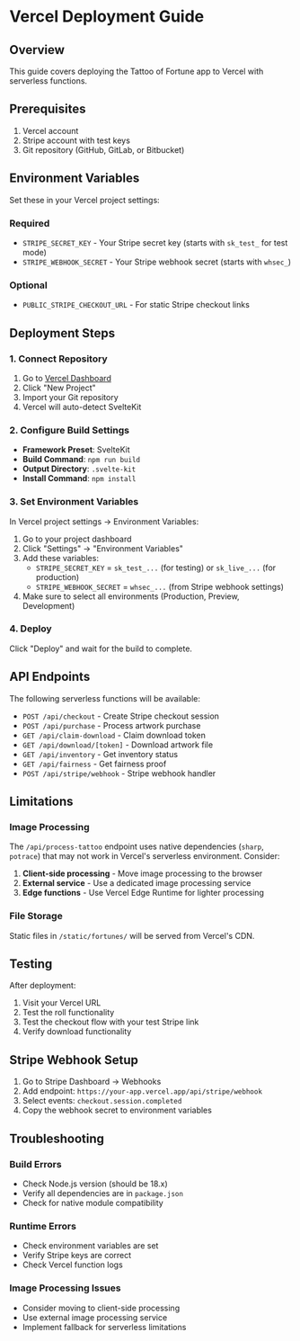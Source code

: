 # Vercel Deployment Guide

## Overview
This guide covers deploying the Tattoo of Fortune app to Vercel with serverless functions.

## Prerequisites
1. Vercel account
2. Stripe account with test keys
3. Git repository (GitHub, GitLab, or Bitbucket)

## Environment Variables

Set these in your Vercel project settings:

### Required
- `STRIPE_SECRET_KEY` - Your Stripe secret key (starts with `sk_test_` for test mode)
- `STRIPE_WEBHOOK_SECRET` - Your Stripe webhook secret (starts with `whsec_`)

### Optional
- `PUBLIC_STRIPE_CHECKOUT_URL` - For static Stripe checkout links

## Deployment Steps

### 1. Connect Repository
1. Go to [Vercel Dashboard](https://vercel.com/dashboard)
2. Click "New Project"
3. Import your Git repository
4. Vercel will auto-detect SvelteKit

### 2. Configure Build Settings
- **Framework Preset**: SvelteKit
- **Build Command**: `npm run build`
- **Output Directory**: `.svelte-kit`
- **Install Command**: `npm install`

### 3. Set Environment Variables
In Vercel project settings → Environment Variables:

1. Go to your project dashboard
2. Click "Settings" → "Environment Variables"
3. Add these variables:
   - `STRIPE_SECRET_KEY` = `sk_test_...` (for testing) or `sk_live_...` (for production)
   - `STRIPE_WEBHOOK_SECRET` = `whsec_...` (from Stripe webhook settings)
4. Make sure to select all environments (Production, Preview, Development)

### 4. Deploy
Click "Deploy" and wait for the build to complete.

## API Endpoints

The following serverless functions will be available:

- `POST /api/checkout` - Create Stripe checkout session
- `POST /api/purchase` - Process artwork purchase
- `GET /api/claim-download` - Claim download token
- `GET /api/download/[token]` - Download artwork file
- `GET /api/inventory` - Get inventory status
- `GET /api/fairness` - Get fairness proof
- `POST /api/stripe/webhook` - Stripe webhook handler

## Limitations

### Image Processing
The `/api/process-tattoo` endpoint uses native dependencies (`sharp`, `potrace`) that may not work in Vercel's serverless environment. Consider:

1. **Client-side processing** - Move image processing to the browser
2. **External service** - Use a dedicated image processing service
3. **Edge functions** - Use Vercel Edge Runtime for lighter processing

### File Storage
Static files in `/static/fortunes/` will be served from Vercel's CDN.

## Testing

After deployment:

1. Visit your Vercel URL
2. Test the roll functionality
3. Test the checkout flow with your test Stripe link
4. Verify download functionality

## Stripe Webhook Setup

1. Go to Stripe Dashboard → Webhooks
2. Add endpoint: `https://your-app.vercel.app/api/stripe/webhook`
3. Select events: `checkout.session.completed`
4. Copy the webhook secret to environment variables

## Troubleshooting

### Build Errors
- Check Node.js version (should be 18.x)
- Verify all dependencies are in `package.json`
- Check for native module compatibility

### Runtime Errors
- Check environment variables are set
- Verify Stripe keys are correct
- Check Vercel function logs

### Image Processing Issues
- Consider moving to client-side processing
- Use external image processing service
- Implement fallback for serverless limitations
